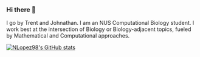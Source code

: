 ### Hi there 👋
I go by Trent and Johnathan. I am an NUS Computational Biology student. I work best at the intersection of Biology or Biology-adjacent topics, fueled by Mathematical and Computational approaches.

[![NLopez98's GitHub stats](https://github-readme-stats.vercel.app/api?username=nlopez98)](https://github.com/nlopez98/github-readme-stats)
<!--
**nlopez98/nlopez98** is a ✨ _special_ ✨ repository because its `README.md` (this file) appears on your GitHub profile.

Here are some ideas to get you started:

- 🔭 I’m currently working on ...
- 🌱 I’m currently learning ...
- 👯 I’m looking to collaborate on ...
- 🤔 I’m looking for help with ...
- 💬 Ask me about ...
- 📫 How to reach me: ...
- 😄 Pronouns: ...
- ⚡ Fun fact: ...
-->
